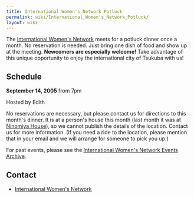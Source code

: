 ```yaml
---
title: International Women's Network Potluck
permalink: wiki/International_Women's_Network_Potluck/
layout: wiki
---
```


The [International Women's
Network](/wiki/International_Women's_Network "wikilink") meets for a potluck
dinner once a month. No reservation is needed. Just bring one dish of
food and show up at the meeting. **Newcomers are especially welcome!**
Take advantage of this unique opportunity to enjoy the international
city of Tsukuba with us!

Schedule
--------

**September 14, 2005** from 7pm

Hosted by Edith

No reservations are necessary, but please contact us for directions to
this month's dinner. It is at a person's house this month (last month it
was at [Ninomiya House](/wiki/Ninomiya_House "wikilink")), so we cannot
publish the details of the location. Contact us for more information.
(If you need a ride to the location, please mention that in your email
and we will arrange for someone to pick you up.)

For past events, please see the [International Women's Network Events
Archive](/wiki/International_Women's_Network_Events_Archive "wikilink").

Contact
-------

-   [International Women's
    Network](/wiki/International_Women's_Network "wikilink")

